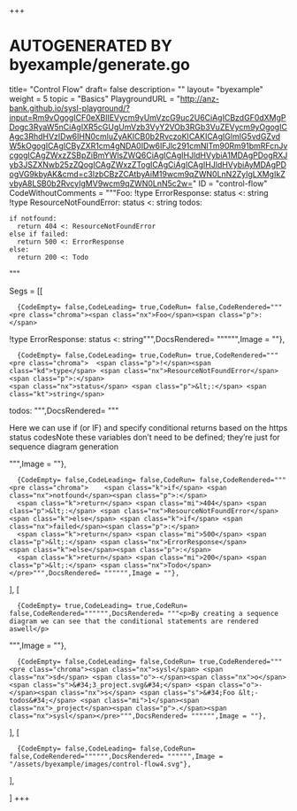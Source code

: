 +++
# AUTOGENERATED BY byexample/generate.go
title= "Control Flow"
draft= false
description= ""
layout= "byexample"
weight = 5
topic = "Basics"
PlaygroundURL = "http://anz-bank.github.io/sysl-playground/?input=Rm9vOgogICF0eXBlIEVycm9yUmVzcG9uc2U6CiAgICBzdGF0dXMgPDogc3RyaW5nCiAgIXR5cGUgUmVzb3VyY2VOb3RGb3VuZEVycm9yOgogICAgc3RhdHVzIDw6IHN0cmluZyAKICB0b2RvczoKICAKICAgIGlmIG5vdGZvdW5kOgogICAgICByZXR1cm4gNDA0IDw6IFJlc291cmNlTm90Rm91bmRFcnJvcgogICAgZWxzZSBpZiBmYWlsZWQ6CiAgICAgIHJldHVybiA1MDAgPDogRXJyb3JSZXNwb25zZQogICAgZWxzZTogICAgCiAgICAgIHJldHVybiAyMDAgPDogVG9kbyAK&cmd=c3lzbCBzZCAtbyAiM19wcm9qZWN0LnN2ZyIgLXMgIkZvbyA8LSB0b2RvcyIgMV9wcm9qZWN0LnN5c2w="
ID = "control-flow"
CodeWithoutComments = """Foo:
  !type ErrorResponse:
    status <: string
  !type ResourceNotFoundError:
    status <: string 
  todos:
  
    if notfound:
      return 404 <: ResourceNotFoundError
    else if failed:
      return 500 <: ErrorResponse
    else:    
      return 200 <: Todo 
"""

Segs = [[
  
      {CodeEmpty= false,CodeLeading= true,CodeRun= false,CodeRendered="""<pre class="chroma"><span class="nx">Foo</span><span class="p">:</span>
  <span class="p">!</span><span class="kd">type</span> <span class="nx">ErrorResponse</span><span class="p">:</span>
    <span class="nx">status</span> <span class="p">&lt;:</span> <span class="kt">string</span></pre>""",DocsRendered= """""",Image = ""},

      {CodeEmpty= false,CodeLeading= true,CodeRun= true,CodeRendered="""<pre class="chroma">  <span class="p">!</span><span class="kd">type</span> <span class="nx">ResourceNotFoundError</span><span class="p">:</span>
    <span class="nx">status</span> <span class="p">&lt;:</span> <span class="kt">string</span> 
  <span class="nx">todos</span><span class="p">:</span>
  </pre>""",DocsRendered= """<p>Here we can use if (or IF) and specify conditional returns based on the https status codesNote these variables don&rsquo;t need to be defined; they&rsquo;re just for sequence diagram generation</p>
""",Image = ""},

      {CodeEmpty= false,CodeLeading= false,CodeRun= false,CodeRendered="""<pre class="chroma">    <span class="k">if</span> <span class="nx">notfound</span><span class="p">:</span>
      <span class="k">return</span> <span class="mi">404</span> <span class="p">&lt;:</span> <span class="nx">ResourceNotFoundError</span>
    <span class="k">else</span> <span class="k">if</span> <span class="nx">failed</span><span class="p">:</span>
      <span class="k">return</span> <span class="mi">500</span> <span class="p">&lt;:</span> <span class="nx">ErrorResponse</span>
    <span class="k">else</span><span class="p">:</span>    
      <span class="k">return</span> <span class="mi">200</span> <span class="p">&lt;:</span> <span class="nx">Todo</span> </pre>""",DocsRendered= """""",Image = ""},


],
[
  
      {CodeEmpty= true,CodeLeading= true,CodeRun= false,CodeRendered="""""",DocsRendered= """<p>By creating a sequence diagram we can see that the conditional statements are rendered aswell</p>
""",Image = ""},

      {CodeEmpty= false,CodeLeading= false,CodeRun= true,CodeRendered="""<pre class="chroma"><span class="nx">sysl</span> <span class="nx">sd</span> <span class="o">-</span><span class="nx">o</span> <span class="s">&#34;3_project.svg&#34;</span> <span class="o">-</span><span class="nx">s</span> <span class="s">&#34;Foo &lt;- todos&#34;</span> <span class="mi">1</span><span class="nx">_project</span><span class="p">.</span><span class="nx">sysl</span></pre>""",DocsRendered= """""",Image = ""},


],
[
  
      {CodeEmpty= false,CodeLeading= false,CodeRun= false,CodeRendered="""""",DocsRendered= """""",Image = "/assets/byexample/images/control-flow4.svg"},


],

]
+++


